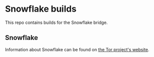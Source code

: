 # Snowflake builds
This repo contains builds for the Snowflake bridge.

## Snowflake
Information about Snowflake can be found on [the Tor project's website](https://snowflake.torproject.org/).
